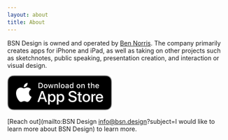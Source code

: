 ```yaml
---
layout: about
title: About
---
```


BSN Design is owned and operated by [Ben Norris](https://bennorris.org). The company primarily creates apps for iPhone and iPad, as well as taking on other projects such as sketchnotes, public speaking, presentation creation, and interaction or visual design.

[![Download](https://raw.githubusercontent.com/benjaminsnorris/media.bsn.design/gh-pages/images/app-store-badge.svg)](https://apps.apple.com/us/developer/bsn-design-llc/id931213436)

[Reach out](mailto:BSN Design <info@bsn.design>?subject=I would like to learn more about BSN Design) to learn more.